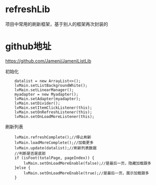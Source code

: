 # refreshLib
项目中常用的刷新框架，基于别人的框架再次封装的
# github地址
https://github.com/Jameni/JameniListLib



初始化

        datalist = new ArrayList<>();
        lvMain.setListBackgroundWhite();
        lvMain.setLinearManager();
        myadapter = new Myadapter();
        lvMain.setAdapter(myadapter);
        lvMain.setDivider();
        lvMain.setItemClickListener(this);
        lvMain.setOnRefreshListener(this);
        lvMain.setOnLoadMoreListener(this);




刷新列表

        lvMain.refreshComplete();//停止刷新
        lvMain.loadMoreComplete();//加载更多
        lvMain.update(datalist);//刷新列表数据
        //判断是否是底部
        if (isFoot(totalPage, pageIndex)) {
            lvMain.setOnLoadMoreEnable(false);//是最后一页，隐藏加载跟多
        }else {
            lvMain.setOnLoadMoreEnable(true);//是最后一页，展示加载跟多
        }

